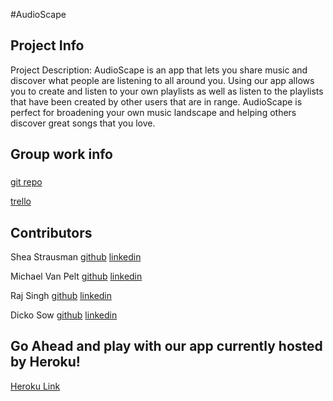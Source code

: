 #AudioScape

## Project Info
Project Description:
AudioScape is an app that lets you share music and discover what people are listening to all around you. Using our app allows you to create and listen to your own playlists as well as listen to the playlists that have been created by other users that are in range. AudioScape is perfect for broadening your own music landscape and helping others discover great songs that you love.

## Group work info
###
[git repo](https://github.com/bison-2014/AudioScape)

[trello](https://trello.com/b/8vdR1gO9/audioscape)

## Contributors
Shea Strausman
[github](https://github.com/SStrausman) [linkedin](https://www.linkedin.com/in/sheastrausman)

Michael Van Pelt
[github](https://github.com/mrvp194) [linkedin](https://www.linkedin.com/pub/michael-van-pelt/56/994/646)

Raj Singh
[github](https://github.com/Zamyatin) [linkedin](www.linkedin.com/in/therajesquire)

Dicko Sow
[github](https://github.com/s12dsow) [linkedin](placeholder)


## Go Ahead and play with our app currently hosted by Heroku!
[Heroku Link](http://audioscape.herokuapp.com)
